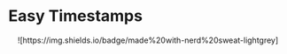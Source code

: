 # Easy Timestamps
<center>![https://img.shields.io/badge/made%20with-nerd%20sweat-lightgrey]</centre>
